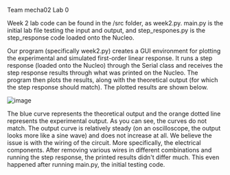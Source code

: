 Team mecha02 Lab 0 

Week 2 lab code can be found in the /src folder, as week2.py. main.py is the initial lab file testing the input and output, 
and step_respones.py is the step_response code loaded onto the Nucleo.

Our program (specifically week2.py) creates a GUI environment for plotting the experimental and simulated
first-order linear response. It runs a step response (loaded onto the Nucleo) through the Serial class and receives 
the step response results through what was printed on the Nucleo. The program then plots the results, along with the 
theoretical output (for which the step response should match). The plotted results are shown below.

![image](https://github.com/dijonm53/k_natarajan-ME-405-stuff/assets/79309467/b661d5e7-f2d8-49b8-bf25-3062d669461a)

The blue curve represents the theoretical output and the orange dotted line represents the experimental output. 
As you can see, the curves do not match. The output curve is relatively steady (on an oscilloscope, the output 
looks more like a sine wave) and does not increase at all. We believe the issue is with the wiring of the circuit.
More specifically, the electrical components. After removing various wires in different combinations and 
running the step response, the printed results didn't differ much. This even happened after running main.py, the initial
testing code. 
